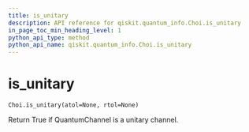 ```yaml
---
title: is_unitary
description: API reference for qiskit.quantum_info.Choi.is_unitary
in_page_toc_min_heading_level: 1
python_api_type: method
python_api_name: qiskit.quantum_info.Choi.is_unitary
---
```


# is\_unitary

<span id="qiskit.quantum_info.Choi.is_unitary" />

`Choi.is_unitary(atol=None, rtol=None)`

Return True if QuantumChannel is a unitary channel.

